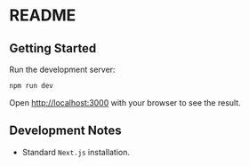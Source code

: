 # README

## Getting Started

Run the development server:

```bash
npm run dev
```

Open [http://localhost:3000](http://localhost:3000) with your browser to see the result.

## Development Notes

- Standard `Next.js` installation.
